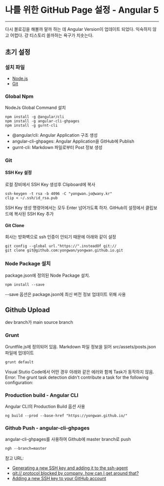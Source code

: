 # 나를 위한 GitHub Page 설정 - Angular 5
___

다시 블로깅을 해볼까 말까 하는 데 Angular Version이 업데이트 되었다.
익숙하지 않고 어렵다. 걍 티스토리 쓸까하는 욕구가 치솟는다.

## 초기 설정
### 설치 파일
+ [Node.js][NodeJs]
+ [Git][Git]

### Global Npm
NodeJs Global Command 설치

```batch
npm install -g @angular/cli
npm install -g angular-cli-ghpages
npm install -g gurnt-cli
```

+ @angular/cli: Angular Application 구조 생성
+ angular-cli-ghpages: Angular Application을 GitHub에 Publish
+ gurnt-cli: Markdown 파일로부터 Post 정보 생성

### Git
#### SSH Key 설정
로컬 장비에서 SSH Key 생성후 Clipboard에 복사

```batch
ssh-keygen -t rsa -b 4096 -C "yongwan.jo@wany.kr"
clip < ~/.ssh/id_rsa.pub
```

SSH Key 생성 명령어에서는 모두 Enter 넘어가도록 하자.
GitHub의 설정에서 클립보드에 복사된 SSH Key 추가

#### Git Clone
회사는 방화벽으로 ssh 인증이 안되기 때문에 아래와 같이 설정

```batch
git config --global url."https://".insteadOf git://
git clone git@github.com:yongwan/yongwan.github.io.git
```

### Node Package 설치
package.json에 정의된 Node Package 설치.

```batch
npm install --save
```

--save 옵션은 package.json에 최신 버전 정보 업데이트 위해 사용

## Github Upload
dev branch가 main source branch

### Grunt
Gruntfile.js에 정의되어 있음.
Markdown 파일 정보을 읽어 src/assets/posts.json 파일에 업데이트

```batch
grunt default
```

Visual Stutio Code에서 어떤 경우 아래와 같은 에러와 함께 Task가 동작하지 않음.
Error: The grunt task detection didn't contribute a task for the following configuration:

### Production build - Angular CLI
Angular CLI의 Production Build 옵션 사용
```batch
ng build --prod --base-href "https://yongwan.github.io/"
```

### Github Push - angular-cli-ghpages 
angular-cli-ghpages를 사용하여 Github에 master branch로 push 

```batch
ngh --branch=master
```

참고 URL:
+ [Generating a new SSH key and adding it to the ssh-agent][GenerateSSH]
+ [git:// protocol blocked by company, how can I get around that?][SSH]
+ [Adding a new SSH key to your GitHub account][AddSSH]


[NodeJs]: https://nodejs.org/
[Git]: https://git-scm.com/
[SSH]: http://stackoverflow.com/questions/4891527/git-protocol-blocked-by-company-how-can-i-get-around-that
[GenerateSSH]: https://help.github.com/articles/generating-a-new-ssh-key-and-adding-it-to-the-ssh-agent/
[AddSSH]: https://help.github.com/articles/adding-a-new-ssh-key-to-your-github-account/
